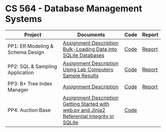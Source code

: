 # CS 564 - Database Management Systems

| Project            | Documents     | Code     | Report | 
| ------------------ | ------------------------ | ---------------------- | ---------------- |
| PP1: ER Modeling & Schema Design | [Assignment Description](PP1%20-%20ER%20Modeling%20&%20Schema%20Design/PP1.pdf) <br> [Bulk-Loading Data into SQLite Databases](/P1%20-%20ER%20Modeling%20%26%20Schema%20Design/bulk-loading.pdf)| [Code](PP1%20-%20ER%20Modeling%20&%20Schema%20Design) | [Report](PP1%20-%20ER%20Modeling%20&%20Schema%20Design/design.pdf) | 
| PP2: SQL & Sampling Application | [Assignment Description](PP2%20-%20SQL%20%26%20Sampling%20Application/PP2.pdf) <br> [Using Lab Computers](PP2%20-%20SQL%20%26%20Sampling%20Application/usinglabpostgres.pdf) <br> [Sample Results](PP2%20-%20SQL%20%26%20Sampling%20Application/sample_results.pdf) | [Code](PP2%20-%20SQL%20%26%20Sampling%20Application) | [Report](PP2%20-%20SQL%20%26%20Sampling%20Application/readme.pdf) |
| PP3: B+ Tree Index Manager | [Assignment Description](PP3%20-%20B%2B%20Tree%20Index%20Manager/PP3.pdf) | [Code](PP3%20-%20B%2B%20Tree%20Index%20Manager) | [Report](PP3%20-%20B%2B%20Tree%20Index%20Manager/report.pdf) |
| PP4: Auction Base | [Assignment Description](PP4%20-%20Auction%20Base/PP4.pdf) <br> [Getting Started with web.py and Jinja2](PP4%20-%20Auction%20Base/web_py%20and%20Jinja2.pdf) <br> [Referential Integrity in SQLite](PP4%20-%20Auction%20Base/referential-integrity.pdf)| [Code](PP4%20-%20Auction%20Base) | | 
